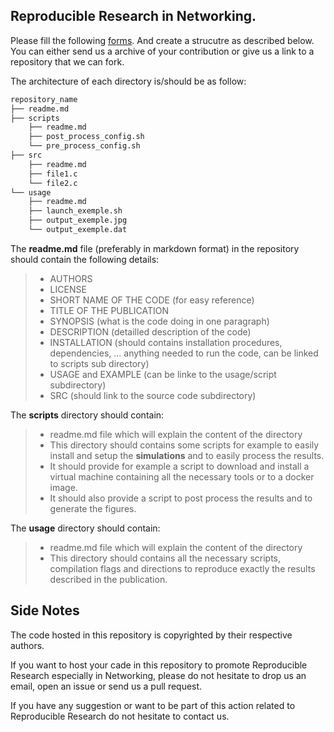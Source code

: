 ## Reproducible Research in Networking.

Please fill the following [forms](https://docs.google.com/forms/d/1Zt5Wk94j6wBZRqU20gJKuqb8TN-V_Id2D7SnC3J_kFM/prefill). And create a strucutre as described below. You can either send us a archive of your contribution or give us a link to a repository that we can fork.

The architecture of each directory is/should be as follow:

```bash
repository_name
├── readme.md
├── scripts
    ├── readme.md
    ├── post_process_config.sh
    └── pre_process_config.sh    
├── src
    ├── readme.md
    ├── file1.c    
    └── file2.c
└── usage
    ├── readme.md
    ├── launch_exemple.sh 
    ├── output_exemple.jpg 
    └── output_exemple.dat    
```


The **readme.md** file  (preferably in markdown format) in the repository should contain the following details:
> - AUTHORS
> - LICENSE
> - SHORT NAME OF THE CODE (for easy reference)
> - TITLE OF THE PUBLICATION
> - SYNOPSIS (what is the code doing in one paragraph)
> - DESCRIPTION (detailled description of the code)
> - INSTALLATION (should contains installation procedures, dependencies, ... anything needed to run the code, can be linked to scripts sub directory)
> - USAGE and EXAMPLE (can be linke to the usage/script subdirectory)
> - SRC (should link to the source code subdirectory)

The **scripts** directory should contain:
> - readme.md file which will explain the content of the directory
> - This directory should contains some scripts for example to easily install and setup the __simulations__ and to easily process the results. 
> - It should provide for example a script to download and install a virtual machine containing all the necessary tools or to a docker image.
> - It should also provide a script to post process the results and to generate the figures.


The **usage** directory should contain:
> - readme.md file which will explain the content of the directory
> - This directory should contains all the necessary scripts, compilation flags and directions to reproduce exactly the results described in the publication. 


## Side Notes

The code hosted in this repository is copyrighted by their respective authors. 

If you want to host your cade in this repository to promote Reproducible Research especially in Networking, please do not hesitate to drop us an email, open an issue or send us a pull request. 

If you have any suggestion or want to be part of this action related to Reproducible Research do not hesitate to contact us. 

